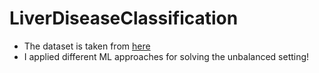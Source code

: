 # LiverDiseaseClassification

- The dataset is taken from [here](https://www.kaggle.com/datasets/uciml/indian-liver-patient-records)
- I applied different ML approaches for solving the unbalanced setting!
